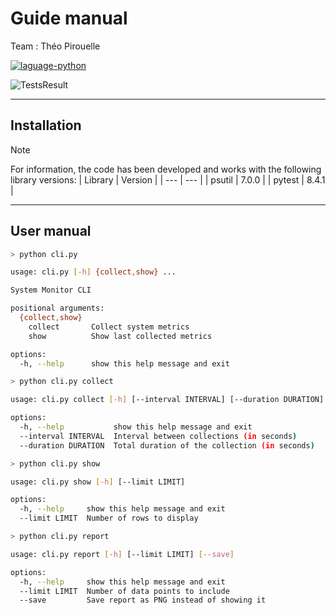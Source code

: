 # Guide manual

Team : Théo Pirouelle

<a href="https://www.python.org/">
  <img src="https://img.shields.io/badge/language-python-blue?style=flat-square" alt="laguage-python" />
</a>

![TestsResult](https://github.com/Dayonixe/SystemPerformanceAnalyser/actions/workflows/python-tests.yml/badge.svg)

---

## Installation

> [!NOTE]
> For information, the code has been developed and works with the following library versions:
> | Library | Version |
> | --- | --- |
> | psutil | 7.0.0 |
> | pytest | 8.4.1 |

---

## User manual

```bash
> python cli.py

usage: cli.py [-h] {collect,show} ...

System Monitor CLI

positional arguments:
  {collect,show}
    collect       Collect system metrics
    show          Show last collected metrics

options:
  -h, --help      show this help message and exit
```

```bash
> python cli.py collect

usage: cli.py collect [-h] [--interval INTERVAL] [--duration DURATION]

options:
  -h, --help           show this help message and exit
  --interval INTERVAL  Interval between collections (in seconds)
  --duration DURATION  Total duration of the collection (in seconds)
```

```bash
> python cli.py show

usage: cli.py show [-h] [--limit LIMIT]

options:
  -h, --help     show this help message and exit
  --limit LIMIT  Number of rows to display
```

```bash
> python cli.py report

usage: cli.py report [-h] [--limit LIMIT] [--save]

options:
  -h, --help     show this help message and exit
  --limit LIMIT  Number of data points to include
  --save         Save report as PNG instead of showing it
```